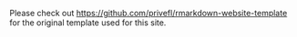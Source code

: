 Please check out https://github.com/privefl/rmarkdown-website-template for the original template used for this site.
